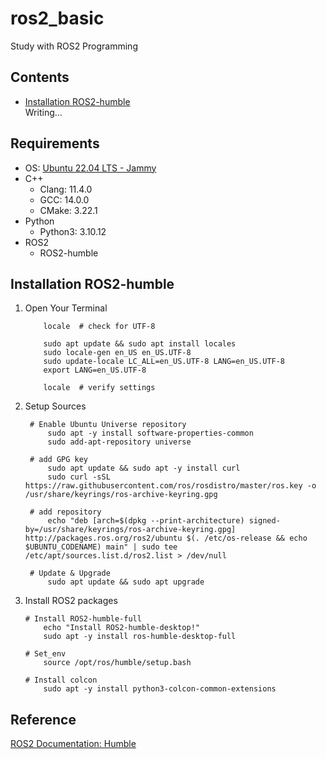 # ros2_basic

Study with ROS2 Programming

## Contents

- [Installation ROS2-humble](#Installation)  
Writing...

## Requirements

- OS: [Ubuntu 22.04 LTS - Jammy](https://releases.ubuntu.com/jammy/)
- C++
  - Clang: 11.4.0
  - GCC: 14.0.0
  - CMake: 3.22.1
- Python
  - Python3: 3.10.12
- ROS2
  - ROS2-humble

## Installation ROS2-humble

1. Open Your Terminal  
    ```
        locale  # check for UTF-8

        sudo apt update && sudo apt install locales
        sudo locale-gen en_US en_US.UTF-8
        sudo update-locale LC_ALL=en_US.UTF-8 LANG=en_US.UTF-8
        export LANG=en_US.UTF-8

        locale  # verify settings
    ```

2. Setup Sources
   ```
    # Enable Ubuntu Universe repository
        sudo apt -y install software-properties-common
        sudo add-apt-repository universe

    # add GPG key
        sudo apt update && sudo apt -y install curl
        sudo curl -sSL https://raw.githubusercontent.com/ros/rosdistro/master/ros.key -o /usr/share/keyrings/ros-archive-keyring.gpg

    # add repository
        echo "deb [arch=$(dpkg --print-architecture) signed-by=/usr/share/keyrings/ros-archive-keyring.gpg] http://packages.ros.org/ros2/ubuntu $(. /etc/os-release && echo $UBUNTU_CODENAME) main" | sudo tee /etc/apt/sources.list.d/ros2.list > /dev/null

    # Update & Upgrade
        sudo apt update && sudo apt upgrade
   ```

3. Install ROS2 packages
    ```
    # Install ROS2-humble-full
        echo "Install ROS2-humble-desktop!"
        sudo apt -y install ros-humble-desktop-full

    # Set_env
        source /opt/ros/humble/setup.bash

    # Install colcon
        sudo apt -y install python3-colcon-common-extensions
    ```

## Reference

[ROS2 Documentation: Humble](https://docs.ros.org/en/humble/index.html)
